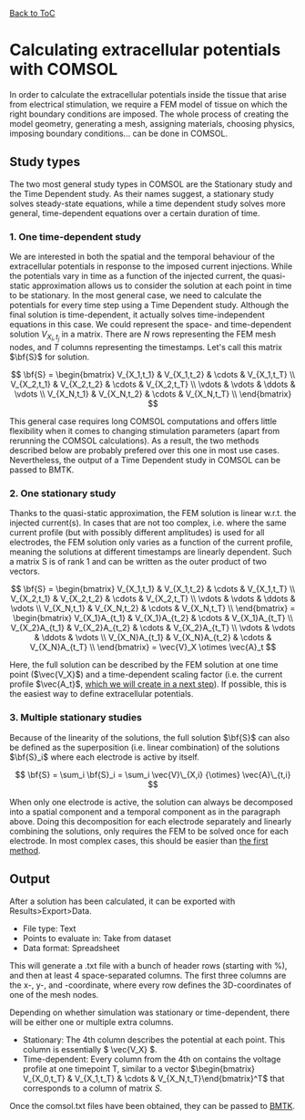 [Back to ToC](/docs/manual/README.md)

# Calculating extracellular potentials with COMSOL

In order to calculate the extracellular potentials inside the tissue that arise from electrical stimulation, we require a FEM model of tissue on which the right boundary conditions are imposed. The whole process of creating the model geometry, generating a mesh, assigning materials, choosing physics, imposing boundary conditions... can be done in COMSOL.


## Study types

The two most general study types in COMSOL are the Stationary study and the Time Dependent study. As their names suggest, a stationary study solves steady-state equations, while a time dependent study solves more general, time-dependent equations over a certain duration of time.


### 1. One time-dependent study

We are interested in both the spatial and the temporal behaviour of the extracellular potentials in response to the imposed current injections. While the potentials vary in time as a function of the injected current, the quasi-static approximation allows us to consider the solution at each point in time to be stationary. In the most general case, we need to calculate the potentials for every time step using a Time Dependent study. Although the final solution is time-dependent, it actually solves time-independent equations in this case. We could represent the space- and time-dependent solution $V_{X_i,t_j}$ in a matrix. There are $N$ rows representing the FEM mesh nodes, and $T$ columns representing the timestamps. Let's call this matrix $\bf{S}$ for solution.

$$ \bf{S} = 
\begin{bmatrix}
V_{X_1,t_1} & V_{X_1,t_2} & \cdots & V_{X_1,t_T} \\
V_{X_2,t_1} & V_{X_2,t_2} & \cdots & V_{X_2,t_T} \\
\vdots      & \vdots      & \ddots & \vdots          \\
V_{X_N,t_1} & V_{X_N,t_2} & \cdots & V_{X_N,t_T} \\
\end{bmatrix}
$$

This general case requires long COMSOL computations and offers little flexibility when it comes to changing stimulation parameters (apart from rerunning the COMSOL calculations). As a result, the two methods described below are probably prefered over this one in most use cases. Nevertheless, the output of a Time Dependent study in COMSOL can be passed to BMTK.


### 2. One stationary study

Thanks to the quasi-static approximation, the FEM solution is linear w.r.t. the injected current(s). In cases that are not too complex, i.e. where the same current profile (but with possibly different amplitudes) is used for all electrodes, the FEM solution only varies as a function of the current profile, meaning the solutions at different timestamps are linearly dependent. Such a matrix S is of rank 1 and can be written as the outer product of two vectors.

$$ \bf{S} = 
\begin{bmatrix}
V_{X_1,t_1} & V_{X_1,t_2} & \cdots & V_{X_1,t_T} \\
V_{X_2,t_1} & V_{X_2,t_2} & \cdots & V_{X_2,t_T} \\
\vdots      & \vdots      & \ddots & \vdots          \\
V_{X_N,t_1} & V_{X_N,t_2} & \cdots & V_{X_N,t_T} \\
\end{bmatrix}
= \begin{bmatrix}
V_{X_1}A_{t_1} & V_{X_1}A_{t_2} & \cdots & V_{X_1}A_{t_T} \\
V_{X_2}A_{t_1} & V_{X_2}A_{t_2} & \cdots & V_{X_2}A_{t_T} \\
\vdots      & \vdots      & \ddots & \vdots          \\
V_{X_N}A_{t_1} & V_{X_N}A_{t_2} & \cdots & V_{X_N}A_{t_T} \\
\end{bmatrix} 
= \vec{V}_X \otimes \vec{A}_t
$$

Here, the full solution can be described by the FEM solution at one time point ($\vec{V_X}$) and a time-dependent scaling factor (i.e. the current profile $\vec{A_t}$, [which we will create in a next step](/docs/manual/bmtk/simulation.md#generating-waveformcsv)). If possible, this is the easiest way to define extracellular potentials.


### 3. Multiple stationary studies

Because of the linearity of the solutions, the full solution $\bf{S}$ can also be defined as the superposition (i.e. linear combination) of the solutions $\bf{S}_i$ where each electrode is active by itself.

$$ \bf{S} = \sum_i \bf{S}_i = \sum_i \vec{V}\_{X,i} {\otimes} \vec{A}\_{t,i} $$

When only one electrode is active, the solution can always be decomposed into a spatial component and a temporal component as in the paragraph above. Doing this decomposition for each electrode separately and linearly combining the solutions, only requires the FEM to be solved once for each electrode. In most complex cases, this should be easier than [the first method](#1-one-time-dependent-study).


## Output

After a solution has been calculated, it can be exported with Results>Export>Data.

- File type: Text
- Points to evaluate in: Take from dataset
- Data format: Spreadsheet

This will generate a .txt file with a bunch of header rows (starting with %), and then at least 4 space-separated columns. The first three columns are the x-, y-, and -coordinate, where every row defines the 3D-coordinates of one of the mesh nodes.

Depending on whether simulation was stationary or time-dependent, there will be either one or multiple extra columns.
- Stationary: The 4th column describes the potential at each point. This column is essentially $ \vec{V_X} $.
- Time-dependent: Every column from the 4th on contains the voltage profile at one timepoint T, similar to a vector $\begin{bmatrix} V_{X_0,t_T} & V_{X_1,t_T} & \cdots & V_{X_N,t_T}\end{bmatrix}^T$ that corresponds to a column of matrix $S$.

Once the comsol.txt files have been obtained, they can be passed to [BMTK](/docs/manual/bmtk/README.md).

